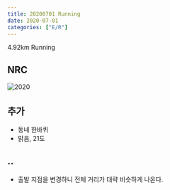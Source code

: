 ```yaml
---
title: 20200701 Running 
date: 2020-07-01
categories: ["E/R"]
---
```


4.92km Running 

## NRC

![2020](/img/20200701.jpg)

## 추가

*   동네 한바퀴
*   맑음, 21도

## ..

- 출발 지점을 변경하니 전체 거리가 대략 비슷하게 나온다.
